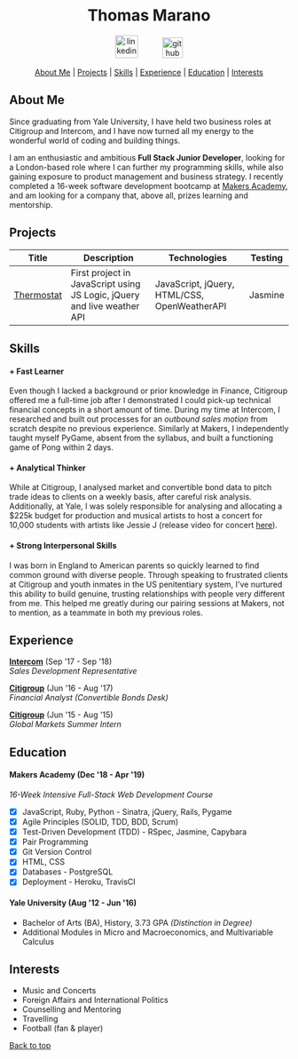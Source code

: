 <a name='user-content-top'><h1 align='center'> Thomas Marano </h1></a>

<p align="center">
  <a href="https://www.linkedin.com/in/thomas-marano-632811138/?originalSubdomain=uk">
  <img src="https://www.iconfinder.com/data/icons/free-social-icons/67/linkedin_circle_color-512.png" alt="linkedin" hspace="20" height="41" width="41"></a>
  <a href="https://github.com/thomasmarano">
  <img src="https://cdn0.iconfinder.com/data/icons/octicons/1024/mark-github-512.png" alt="github" hspace="20" height="37" width="37"></a>
</p>

<div align='center'>

  [About Me](#About-Me) | [Projects](#projects) | [Skills](#skills) | [Experience](#experience) | [Education](#education) | [Interests](#interests)

</div>

  ## About Me

  Since graduating from Yale University, I have held two business roles at Citigroup and Intercom, and I have now turned all my energy to the wonderful world of coding and building things.

  I am an enthusiastic and ambitious **Full Stack Junior Developer**, looking for a London-based role where I can further my programming skills, while also gaining exposure to product management and business strategy. I recently completed a 16-week software development bootcamp at [Makers Academy](https://makers.tech/), and am looking for a company that, above all, prizes learning and mentorship.

  ## Projects

  Title | Description | Technologies | Testing
  --- | --- | --- | ---
  [Thermostat](https://github.com/thomasmarano/thermostatJS) | First project in JavaScript using JS Logic, jQuery and live weather API | JavaScript, jQuery, HTML/CSS, OpenWeatherAPI | Jasmine |

  <!-- Pong | 2 | PyGame | PyTest
  Oyster Card | 2 | Ruby | 4
  Brexit News Aggregator | 2 | JavaScript | 4 -->

  ## Skills

  #### + Fast Learner

  Even though I lacked a background or prior knowledge in Finance, Citigroup offered me a full-time job after I demonstrated I could pick-up technical financial concepts in a short amount of time. During my time at Intercom, I researched and built out processes for an *outbound sales motion* from scratch despite no previous experience. Similarly at Makers, I independently taught myself PyGame, absent from the syllabus, and built a functioning game of Pong within 2 days.

  #### + Analytical Thinker

  While at Citigroup, I analysed market and convertible bond data to pitch trade ideas to clients on a weekly basis, after careful risk analysis. Additionally, at Yale, I was solely responsible for analysing and allocating a $225k budget for production and musical artists to host a concert for 10,000 students with artists like Jessie J (release video for concert [here](https://www.youtube.com/watch?v=17iBpTIbjF8)).

  #### + Strong Interpersonal Skills

  I was born in England to American parents so quickly learned to find common ground with diverse people. Through speaking to frustrated clients at Citigroup and youth inmates in the US penitentiary system, I've nurtured this ability to build genuine, trusting relationships with people very different from me. This helped me greatly during our pairing sessions at Makers, not to mention, as a teammate in both my previous roles.


  ## Experience

  **[Intercom](https://www.intercom.com)** (Sep '17 - Sep '18)  
  *Sales Development Representative*

  **[Citigroup](https://www.citigroup.com/citi)** (Jun '16 - Aug '17)  
  *Financial Analyst (Convertible Bonds Desk)*

  **[Citigroup](https://www.citigroup.com/citi)** (Jun '15 - Aug '15)  
  *Global Markets Summer Intern*

  ## Education

  #### Makers Academy (Dec '18 - Apr '19)

  *16-Week Intensive Full-Stack Web Development Course*

  - [x] JavaScript, Ruby, Python - Sinatra, jQuery, Rails, Pygame
  - [x] Agile Principles (SOLID, TDD, BDD, Scrum)
  - [x] Test-Driven Development (TDD) - RSpec, Jasmine, Capybara
  - [x] Pair Programming
  - [x] Git Version Control
  - [x] HTML, CSS
  - [x] Databases - PostgreSQL
  - [x] Deployment - Heroku, TravisCI

  #### Yale University (Aug '12 - Jun '16)

  + Bachelor of Arts (BA), History, 3.73 GPA *(Distinction in Degree)*
  + Additional Modules in Micro and Macroeconomics, and Multivariable Calculus

  ## Interests

  - Music and Concerts
  - Foreign Affairs and International Politics
  - Counselling and Mentoring
  - Travelling
  - Football (fan & player)

  [Back to top](#user-content-top)
